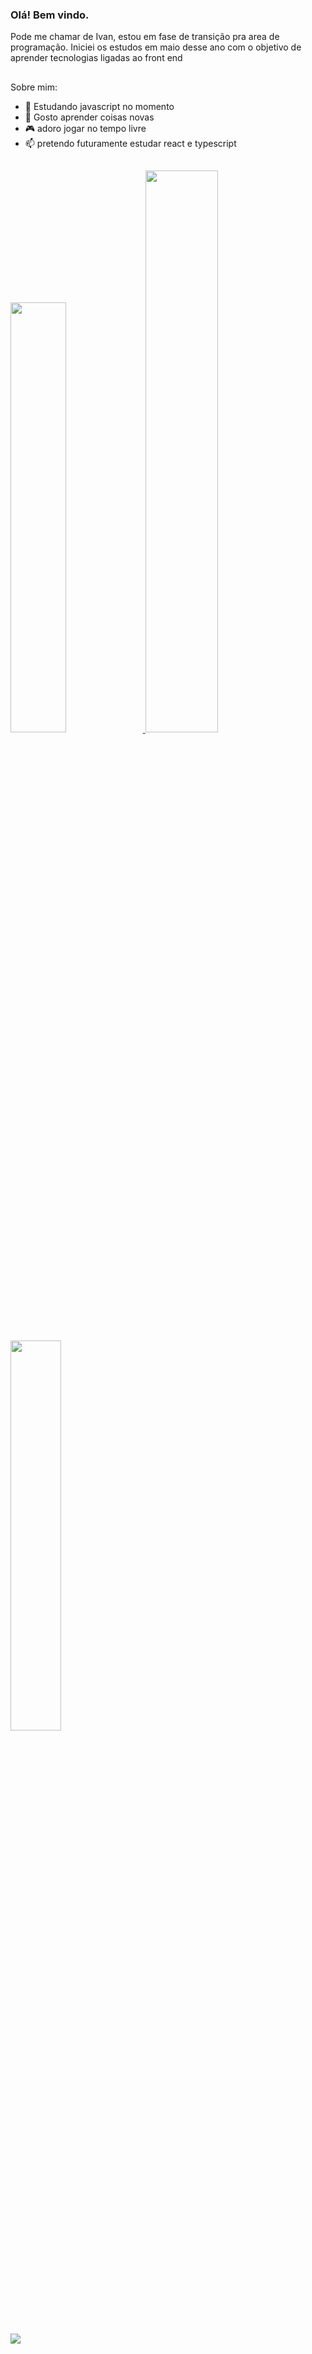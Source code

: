 ### Olá! Bem vindo.
Pode me chamar de Ivan, estou em fase de transição pra area de programação.
Iniciei os estudos em maio desse ano com o objetivo de aprender tecnologias ligadas ao front end
##
Sobre mim:

- 🌱  Estudando javascript no momento
- 🔭  Gosto aprender coisas novas
- 🎮  adoro jogar no tempo livre
- 📫  pretendo futuramente estudar react e typescript
##

<a href= "https://github.com/anuraghazra/github-readme-stats#gh-dark-mode-only">
  <img width="42%"  src="https://github-readme-stats.vercel.app/api?username=ivanoliveiira&show_icons=true&theme=dark#gh-dark-mode-only" />
   </a>

<a href="https://github.com/ivanoliveiira/github-readme-stats#gh-light-mode-only">
  <img width="48%"  src="https://github-readme-stats.vercel.app/api?username=ivanoliveiira&show_icons=true&theme=default#gh-light-mode-only" />
</a>


<a href="https://github.com/ivanoliveiira/github-readme-stats">
<img width="40%" src="https://github-readme-stats.vercel.app/api/top-langs/?username=ivanoliveiira&layout=compact&theme=dark"
</a>

##

<div>
<a href="https://www.linkedin.com/in/ivanildo-oliveira-297173209/" target="_blank"><img src="https://img.shields.io/badge/LinkedIn-0077B5?style=for-the-badge&logo=linkedin&logoColor=white"
</div>

